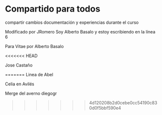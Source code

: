 # Compartido para todos

compartir cambios documentación y experiencias durante el curso

Modificado por JRomero
Soy Alberto Basalo y estoy escribiendo en la línea 6

Para Vitae por Alberto Basalo

<<<<<<< HEAD

Jose Castaño

=======
Linea de Abel

Celia en Avilés

Merge del averno
diegogr
>>>>>>> 4d120208b2d0cebe0cc54190c830d0f5bbf590e4

